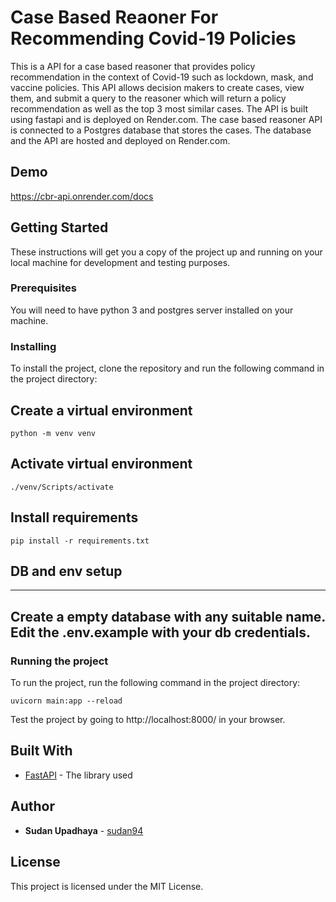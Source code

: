 # Case Based Reaoner For Recommending Covid-19 Policies

This is a API for a case based reasoner that provides policy recommendation in the context of Covid-19 such as lockdown, mask, and vaccine policies. This API allows decision makers to create cases, view them, and submit a query to the reasoner which will return a policy recommendation as well as the top 3 most similar cases. The API is built using fastapi and is deployed on Render.com. The case based reasoner API is connected to a Postgres database that stores the cases. The database and the API are hosted and deployed on Render.com.

## Demo
https://cbr-api.onrender.com/docs

## Getting Started

These instructions will get you a copy of the project up and running on your local machine for development and testing purposes.

### Prerequisites

You will need to have python 3 and postgres server installed on your machine.

### Installing

To install the project, clone the repository and run the following command in the project directory:

## Create a virtual environment
```
python -m venv venv
```
## Activate virtual environment
```
./venv/Scripts/activate
```
## Install requirements
```
pip install -r requirements.txt
```

## DB and env setup
--------------------
Create a empty database with any suitable name. Edit the .env.example with your db credentials.
-------------------


### Running the project

To run the project, run the following command in the project directory:

```
uvicorn main:app --reload
```

Test the project by going to http://localhost:8000/ in your browser.

## Built With

- [FastAPI](https://fastapi.tiangolo.com/) - The library used

## Author

- **Sudan Upadhaya** - [sudan94](https://github.com/sudan94)

## License

This project is licensed under the MIT License.
